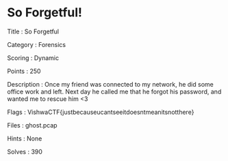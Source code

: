 # So Forgetful!

Title : So Forgetful

Category : Forensics

Scoring : Dynamic

Points : 250

Description : Once my friend was connected to my network, he did some office work and left. Next day he called me that he forgot his password, and wanted me to rescue him <3

Flags : VishwaCTF{justbecauseucantseeitdoesntmeanitsnotthere}

Files : ghost.pcap

Hints : None

Solves : 390
